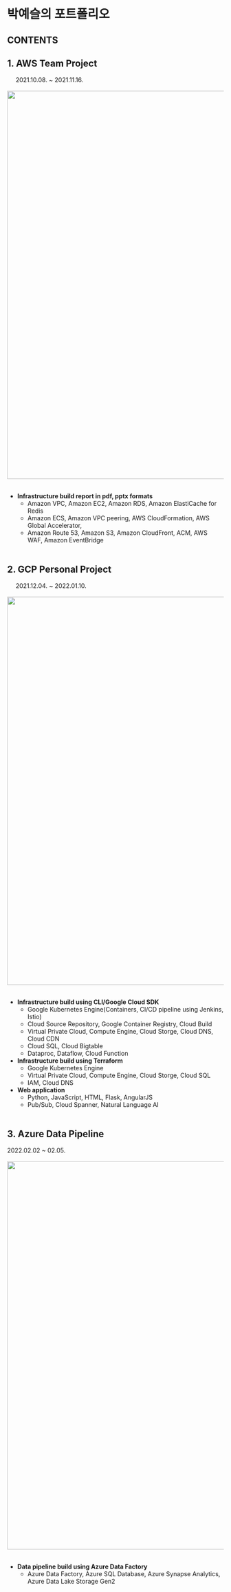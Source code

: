 # **박예슬의 포트폴리오**<br>
## CONTENTS<br>
## 1. AWS Team Project<br>
&nbsp;&nbsp;&nbsp;&nbsp;&nbsp;2021.10.08. ~ 2021.11.16.
<br><br>
<img src="https://mega-gcp.s3.ap-northeast-2.amazonaws.com/aws_diagram.png" width="900"><br><br>
  - **Infrastructure build report in pdf, pptx formats**
    * Amazon VPC, Amazon EC2, Amazon RDS, Amazon ElastiCache for Redis
    * Amazon ECS, Amazon VPC peering, AWS CloudFormation, AWS Global Accelerator,
    * Amazon Route 53, Amazon S3, Amazon CloudFront, ACM, AWS WAF, Amazon EventBridge
<br><br>
## 2. GCP Personal Project<br>
&nbsp;&nbsp;&nbsp;&nbsp;&nbsp;2021.12.04. ~ 2022.01.10.
<br><br>
<img src="https://storage.googleapis.com/bts-statics/gcp-dia-fin.png" width="900"><br><br>
  - **Infrastructure build using CLI/Google Cloud SDK**
    * Google Kubernetes Engine(Containers, CI/CD pipeline using Jenkins, Istio)
    * Cloud Source Repository, Google Container Registry, Cloud Build
    * Virtual Private Cloud, Compute Engine, Cloud Storge, Cloud DNS, Cloud CDN
    * Cloud SQL, Cloud Bigtable
    * Dataproc, Dataflow, Cloud Function<br>
  - **Infrastructure build using Terraform**
    * Google Kubernetes Engine
    * Virtual Private Cloud, Compute Engine, Cloud Storge, Cloud SQL
    * IAM, Cloud DNS<br>
  - **Web application**
    * Python, JavaScript, HTML, Flask, AngularJS
    * Pub/Sub, Cloud Spanner, Natural Language AI<br><br>
## 3. Azure Data Pipeline<br>
2022.02.02 ~ 02.05.
<br><br>
<img src="https://storage.googleapis.com/bts-static-1/azure_diagram.png" width="900"><br><br>
- **Data pipeline build using Azure Data Factory**
  * Azure Data Factory, Azure SQL Database, Azure Synapse Analytics, Azure Data Lake Storage Gen2
<br><br>
